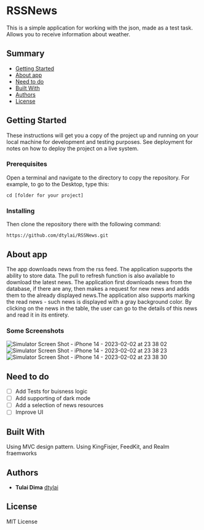 # RSSNews

This is a simple application for working with the json, made as a test task.
Allows you to receive information about weather.

## Summary

  - [Getting Started](#getting-started)
  - [About app](#about-app)
  - [Need to do](#need-to-do)
  - [Built With](#built-with)
  - [Authors](#authors)
  - [License](#license)

## Getting Started
  
These instructions will get you a copy of the project up and running on
your local machine for development and testing purposes. See deployment
for notes on how to deploy the project on a live system.

### Prerequisites


Open a terminal and navigate to the directory to copy the repository.
For example, to go to the Desktop, type this:

    cd [folder for your project]


### Installing


Then clone the repository there with the following command:

    https://github.com/dtylai/RSSNews.git
    
    
## About app

The app downloads news from the rss feed. The application supports the ability to store data. The pull to refresh function is also available to download the latest news. The application first downloads news from the database, if there are any, then makes a request for new news and adds them to the already displayed news.The application also supports marking the read news - such news is displayed with a gray background color. By clicking on the news in the table, the user can go to the details of this news and read it in its entirety.

### Some Screenshots
![Simulator Screen Shot - iPhone 14 - 2023-02-02 at 23 38 02](https://user-images.githubusercontent.com/43029960/216444380-547884a3-3e00-425a-abed-717e128af52b.png)
![Simulator Screen Shot - iPhone 14 - 2023-02-02 at 23 38 23](https://user-images.githubusercontent.com/43029960/216444392-16122a93-dcb4-4f87-8bae-c803c1944af5.png)
![Simulator Screen Shot - iPhone 14 - 2023-02-02 at 23 38 30](https://user-images.githubusercontent.com/43029960/216444402-303b9f32-4a10-4bf7-a215-27e93f670c7b.png)

## Need to do

- [ ] Add Tests for buisness logic
- [ ] Add supporting of dark mode
- [ ] Add a selection of news resources
- [ ] Improve UI
## Built With

Using MVC design pattern.
Using KingFisjer, FeedKit, and Realm fraemworks

## Authors

  - **Tulai Dima** 
    [dtylai](https://github.com/dtylai)

## License

 MIT License
